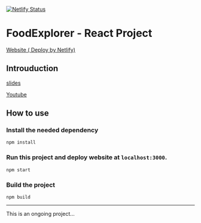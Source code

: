 [![Netlify Status](https://api.netlify.com/api/v1/badges/1b41d728-6b0a-40c4-a641-841ea2850edd/deploy-status)](https://app.netlify.com/sites/foodexplorer/deploys)
# FoodExplorer - React Project 

[Website ( Deploy by Netlify)](
    https://foodexplorer.netlify.app
)
## Introuduction
[slides](https://docs.google.com/presentation/d/1Uuv30ZmYsbt06fvm4i2v6ZFAeTYccs3gRowZyYilUS4/edit#slide=id.p)

[Youtube](https://youtu.be/Cu9txd9VsfQ)

## How to use

### Install the needed dependency
`npm install` 

### Run this project and deploy website at `localhost:3000`.
`npm start`

### Build the project
`npm build` 

---
This is an ongoing project...